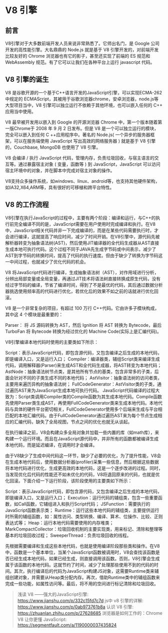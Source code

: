 # V8 引擎

## 前言

V8引擎对于大多数前端开发人员来说非常熟悉了。它师出名门，是 Google 公司开发的高性能引擎。大名鼎鼎的 Node.js 就是基于 V8 引擎开发的，对前端开发比较友好的 Chrome 浏览器也有它的影子，甚至还实现了前端的 ES 规范和 WebAssembly 规范。有了它可以让我们在各种平台上运行 javascript 代码。

## V8 引擎的诞生

V8 是谷歌开源的一个基于C++语言开发的JavaScript引擎，可以实现ECMA-262中规定的 ECMAScript，其被用于谷歌浏览器chrome，安卓浏览器，node.js等大型项目当中，V8 引擎可以独立运行不依赖于其他环境，也可以嵌入任何的 C++ 应用当中使用。

V8 最早被开发用以嵌入到 Google 的开源浏览器 Chrome 中，第一个版本随着第一版Chrome于 2008 年 9 月 2 日发布。但是 V8 是一个可以独立运行的模块，完全可以嵌入到任何 C ++应用程序中。著名的 Node.js( 一个异步的服务器框架，可以在服务端使用 JavaScript 写出高效的网络服务器 ) 就是基于 V8 引擎的，Couchbase, MongoDB 也使用了 V8 引擎。

V8 会编译 / 执行 JavaScript 代码，管理内存，负责垃圾回收，与宿主语言的交互等。通过暴露宿主对象 ( 变量，函数等 ) 到 JavaScript，JavaScript 可以访问宿主环境中的对象，并在脚本中完成对宿主对象的操作。

V8支持众多操作系统，如windows、linux、android等，也支持其他硬件架构，如IA32,X64,ARM等，具有很好的可移植和跨平台特性。

## V8 的工作流程

V8引擎在执行JavaScript的过程中，主要有两个阶段：编译和运行，与C++的执行前完全编译不同的是，JavaScript需要在用户使用时完成编译和执行。在V8中，JavaScript相关代码并非一下完成编译的，而是在某些代码需要执行时，才会进行编译，这就提高了响应时间，减少了时间开销。在V8引擎中，源代码先被解析器转变为抽象语法树(AST)，然后使用JIT编译器的全代码生成器从AST直接生成本地可执行代码。这个过程不同于JAVA先生成字节码或中间表示，减少了AST到字节码的转换时间，提高了代码的执行速度。但由于缺少了转换为字节码这一中间过程，也就减少了优化代码的机会。

V8 将JavaScript代码进行编译，生成抽象语法树（AST），对作用域进行分析，分辨出局部变量或全局变量，再通过JIT技术将语法树直接转换成原生代码，没有经过字节码的编译，节省了编译时间，得到了不是最优的代码，其后通过数据分析器挑选使用频率高的代码进行优化，若优化后的效果不如之前的话就进行优化回滚。

V8 是一个非常复杂的项目，有超过 100 万行 C++代码。它由许多子模块构成，其中这 4 个模块是最重要的：

Parser： 将 JS 源码转换为 AST，然后 Ignition 将 AST 转换为 Bytecode，最后 TurboFan 将 Bytecode 转换为经过优化的 Machine Code(实际上是汇编代码)。

V8引擎编译本地代码时使用的主要类如下所示：

Script：表示JavaScript代码，即包含源代码，又包含编译之后生成的本地代码，即是编译入口，又是运行入口；
Compiler：编译器类，辅组Script类来编译生成代码，调用解释器(Parser)来生成AST和全代码生成器，将AST转变为本地代码；
AstNode：抽象语法树节点类，是其他所有节点的基类，包含非常多的子类，后面会针对不同的子类生成不同的本地代码；
AstVisitor：抽象语法树的访问者类，主要用来遍历异构的抽象语法树；
FullCodeGenerator：AstVisitor类的子类，通过遍历AST来为JavaScript生成本地可执行代码。
JavaScript代码编译的过程大致为：Script类调用Compiler类的Compile函数为其生成本地代码。Compile函数先使用Parser类生成AST，再使用FullCodeGenerator类来生成本地代码。本地代码与具体的硬件平台密切相关，FullCodeGenerator使用多个后端来生成与平台相匹配的本地汇编代码。由于FullCodeGenerator通过遍历AST来为每个节点生成相应的汇编代码，缺失了全局视图，节点之间的优化也就无从谈起。

在执行编译之前，V8会构建众多全局对象并加载一些内置的库（如math库），来构建一个运行环境。而且在JavaScript源代码中，并非所有的函数都被编译生成本地代码，而是延迟编译，在调用时才会编译。

由于V8缺少了生成中间代码这一环节，缺少了必要的优化，为了提升性能，V8会在生成本地代码后，使用数据分析器(profiler)采集一些信息，然后根据这些数据将本地代码进行优化，生成更高效的本地代码，这是一个逐步改进的过程。同时，当发现优化后代码的性能还不如未优化的代码，V8将退回原来的代码，也就是优化回滚。下面介绍一下运行阶段，该阶段使用的主要类如下所示：

Script：表示JavaScript代码，即包含源代码，又包含编译之后生成的本地代码，即是编译入口，又是运行入口；
Execution：运行代码的辅组类，包含一些重要函数，如Call函数，它辅组进入和执行Script代码；
JSFunction：需要执行的JavaScript函数表示类；
Runtime：运行这些本地代码的辅组类，主要提供运行时所需的辅组函数，如：属性访问、类型转换、编译、算术、位操作、比较、正则表达式等；
Heap：运行本地代码需要使用的内存堆类；
MarkCompactCollector：垃圾回收机制的主要实现类，用来标记、清除和整理等基本的垃圾回收过程；
SweeperThread：负责垃圾回收的线程。

先根据需要编译和生成这些本地代码，也就是使用编译阶段那些类和操作。在V8中，函数是一个基本单位，当某个JavaScript函数被调用时，V8会查找该函数是否已经生成本地代码，如果已经生成，则直接调用该函数。否则，V8引擎会生成属于该函数的本地代码。这就节约了时间，减少了处理那些使用不到的代码的时间。其次，执行编译后的代码为JavaScript构建JS对象，这需要Runtime类来辅组创建对象，并需要从Heap类分配内存。再次，借助Runtime类中的辅组函数来完成一些功能，如属性访问等。最后，将不用的空间进行标记清除和垃圾回收。

> 浅读 V8 ——强大的JavaScript引擎: <https://www.jianshu.com/p/332c15fd7c7d>
> js中 v8 引擎的详解: <https://www.jianshu.com/p/0ab973761b8a>
> 认识 V8 引擎: <https://zhuanlan.zhihu.com/p/27628685>
> 浏览器是如何工作的：Chrome V8 让你更懂 JavaScript: <https://segmentfault.com/a/1190000037435824>
